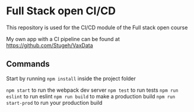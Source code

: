 # Full Stack open CI/CD

This repository is used for the CI/CD module of the Full stack open course

My own app with a CI pipeline can be found at https://github.com/Stugeh/VaxData

## Commands

Start by running `npm install` inside the project folder

`npm start` to run the webpack dev server
`npm test` to run tests
`npm run eslint` to run eslint
`npm run build` to make a production build
`npm run start-prod` to run your production build
